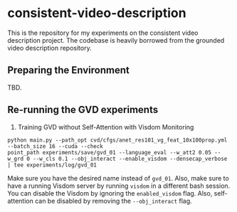 # consistent-video-description
This is the repository for my experiments on the consistent video description project. The codebase is heavily borrowed from the grounded video description repository.

## Preparing the Environment
TBD.
## Re-running the GVD experiments
1. Training GVD without Self-Attention with Visdom Monitoring  
```
python main.py --path_opt cvd/cfgs/anet_res101_vg_feat_10x100prop.yml --batch_size 16 --cuda --check
point_path experiments/save/gvd_01 --language_eval --w_att2 0.05 --w_grd 0 --w_cls 0.1 --obj_interact --enable_visdom --densecap_verbose | tee experiments/log/gvd_01
```
Make sure you have the desired name instead of `gvd_01`. Also, make sure to have a running Visdom server by running `visdom` in a different bash session. You can disable the Visdom by ignoring the `enabled_visdom` flag. Also, self-attention can be disabled by removing the `--obj_interact` flag.